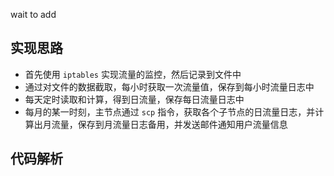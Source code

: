 wait to add 
## 实现思路
* 首先使用 `iptables` 实现流量的监控，然后记录到文件中
* 通过对文件的数据截取，每小时获取一次流量值，保存到每小时流量日志中
* 每天定时读取和计算，得到日流量，保存每日流量日志中
* 每月的某一时刻，主节点通过 `scp` 指令，获取各个子节点的日流量日志，并计算出月流量，保存到月流量日志备用，并发送邮件通知用户流量信息

## 代码解析

